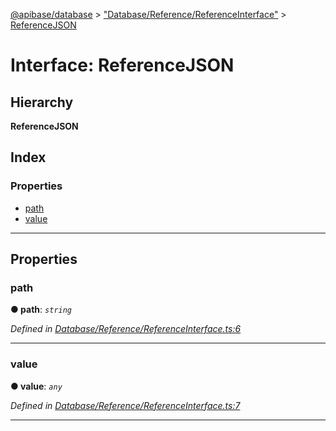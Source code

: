[@apibase/database](../README.md) > ["Database/Reference/ReferenceInterface"](../modules/_database_reference_referenceinterface_.md) > [ReferenceJSON](../interfaces/_database_reference_referenceinterface_.referencejson.md)

# Interface: ReferenceJSON

## Hierarchy

**ReferenceJSON**

## Index

### Properties

* [path](_database_reference_referenceinterface_.referencejson.md#path)
* [value](_database_reference_referenceinterface_.referencejson.md#value)

---

## Properties

<a id="path"></a>

###  path

**● path**: *`string`*

*Defined in [Database/Reference/ReferenceInterface.ts:6](https://github.com/chapterjason/APIBase/blob/c442522/packages/database/src/Database/Reference/ReferenceInterface.ts#L6)*

___
<a id="value"></a>

###  value

**● value**: *`any`*

*Defined in [Database/Reference/ReferenceInterface.ts:7](https://github.com/chapterjason/APIBase/blob/c442522/packages/database/src/Database/Reference/ReferenceInterface.ts#L7)*

___

